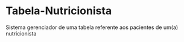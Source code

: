# Tabela-Nutricionista
Sistema gerenciador de uma tabela referente aos pacientes de um(a) nutricionista
